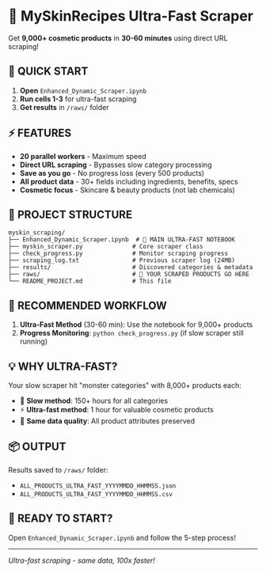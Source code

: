 # 🚀 MySkinRecipes Ultra-Fast Scraper

Get **9,000+ cosmetic products** in **30-60 minutes** using direct URL scraping!

## 🎯 QUICK START
1. **Open** `Enhanced_Dynamic_Scraper.ipynb`
2. **Run cells 1-3** for ultra-fast scraping
3. **Get results** in `/raws/` folder

## ⚡ FEATURES
- **20 parallel workers** - Maximum speed
- **Direct URL scraping** - Bypasses slow category processing
- **Save as you go** - No progress loss (every 500 products)
- **All product data** - 30+ fields including ingredients, benefits, specs
- **Cosmetic focus** - Skincare & beauty products (not lab chemicals)

## 📁 PROJECT STRUCTURE
```
myskin_scraping/
├── Enhanced_Dynamic_Scraper.ipynb  # 🚀 MAIN ULTRA-FAST NOTEBOOK
├── myskin_scraper.py              # Core scraper class
├── check_progress.py              # Monitor scraping progress
├── scraping_log.txt               # Previous scraper log (24MB)
├── results/                       # Discovered categories & metadata
├── raws/                          # 💾 YOUR SCRAPED PRODUCTS GO HERE
└── README_PROJECT.md              # This file
```

## 🎯 RECOMMENDED WORKFLOW
1. **Ultra-Fast Method** (30-60 min): Use the notebook for 9,000+ products
2. **Progress Monitoring**: `python check_progress.py` (if slow scraper still running)

## 💡 WHY ULTRA-FAST?
Your slow scraper hit "monster categories" with 8,000+ products each:
- 🐌 **Slow method**: 150+ hours for all categories
- ⚡ **Ultra-fast method**: 1 hour for valuable cosmetic products
- 🎯 **Same data quality**: All product attributes preserved

## 📦 OUTPUT
Results saved to `/raws/` folder:
- `ALL_PRODUCTS_ULTRA_FAST_YYYYMMDD_HHMMSS.json`
- `ALL_PRODUCTS_ULTRA_FAST_YYYYMMDD_HHMMSS.csv`

## 🚀 READY TO START?
Open `Enhanced_Dynamic_Scraper.ipynb` and follow the 5-step process!

---
*Ultra-fast scraping - same data, 100x faster!*